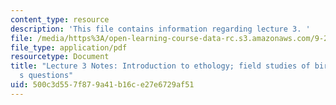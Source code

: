 ```yaml
---
content_type: resource
description: 'This file contains information regarding lecture 3. '
file: /media/https%3A/open-learning-course-data-rc.s3.amazonaws.com/9-20-animal-behavior-fall-2013/500c3d557f879a41b16ce27e6729af51_MIT9_20F13_Lec3.pdf
file_type: application/pdf
resourcetype: Document
title: "Lecture 3 Notes: Introduction to ethology; field studies of birds; Niko Tinbergen\u2019\
  s questions"
uid: 500c3d55-7f87-9a41-b16c-e27e6729af51
---
```

